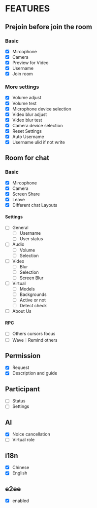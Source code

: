 # FEATURES

## Prejoin before join the room

###  Basic

- [x] Mircophone
- [x] Camera
- [x] Preview for Video
- [x] Username
- [x] Join room

### More settings

- [x] Volume adjust
- [x] Volume test
- [x] Microphone device selection
- [x] Video blur adjust
- [x] Video blur test
- [x] Camera device selection
- [x] Reset Settings
- [x] Auto Username
- [x] Username ulid if not write

## Room for chat

### Basic

- [x] Mircophone
- [x] Camera
- [x] Screen Share
- [x] Leave
- [x] Different chat Layouts

#### Settings

- [ ] General
  - [ ] Username
  - [ ] User status
- [ ] Audio
  - [ ] Volume
  - [ ] Selection
- [ ] Video
  - [ ] Blur
  - [ ] Selection
  - [ ] Screen Blur
- [ ] Virtual
  - [ ] Models
  - [ ] Backgrounds
  - [ ] Active or not
  - [ ] Detect check
- [ ] About Us

#### RPC

- [ ] Others cursors focus
- [ ] Wave｜Remind others

## Permission 

- [x] Request
- [x] Description and guide

## Participant

- [ ] Status
- [ ] Settings

## AI

- [x] Noice cancellation
- [ ] Virtual role

## i18n

- [x] Chinese
- [x] English

## e2ee

- [x] enabled